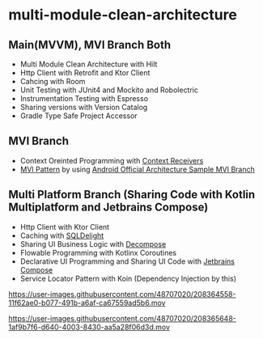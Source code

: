 # multi-module-clean-architecture

## Main(MVVM), MVI Branch Both
- Multi Module Clean Architecture with Hilt
- Http Client with Retrofit and Ktor Client
- Cahcing with Room
- Unit Testing with JUnit4 and Mockito and Robolectric
- Instrumentation Testing with Espresso
- Sharing versions with Version Catalog
- Gradle Type Safe Project Accessor

## MVI Branch
- Context Oreinted Programming with [Context Receivers](https://github.com/Kotlin/KEEP/blob/master/proposals/context-receivers.md)
- [MVI Pattern](https://github.com/TaehoonLeee/multi-module-clean-architecture/tree/mvi-coroutines) by using [Android Official Architecture Sample MVI Branch](https://github.com/android/architecture-samples/tree/mvi)

## Multi Platform Branch (Sharing Code with Kotlin Multiplatform and Jetbrains Compose)
- Http Client with Ktor Client
- Caching with [SQLDelight](https://github.com/cashapp/sqldelight)
- Sharing UI Business Logic with [Decompose](https://github.com/arkivanov/Decompose)
- Flowable Programming with Kotlinx Coroutines
- Declarative UI Programming and Sharing UI Code with [Jetbrains Compose](https://github.com/JetBrains/compose-jb)
- Service Locator Pattern with Koin (Dependency Injection by this)




https://user-images.githubusercontent.com/48707020/208364558-11f62ae0-b077-491b-a6af-ca67559ad5b6.mov





https://user-images.githubusercontent.com/48707020/208365648-1af9b7f6-d640-4003-8430-aa5a28f06d3d.mov



